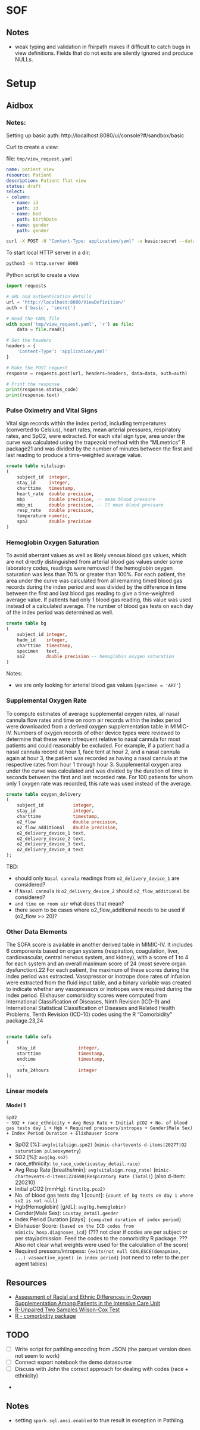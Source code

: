 






# SOF

## Notes
- weak typing and validation in fhirpath makes if difficult to catch bugs in view definitions. Fields that do not exits are silently ignored and produce NULLs.


# Setup



## Aidbox

### Notes:

Setting up basic auth: http://localhost:8080/ui/console?#/sandbox/basic


Curl to create a view:


file: `tmp/view_request.yaml`

```yaml
name: patient_view
resource: Patient
description: Patient flat view
status: draft
select:
- column:
  - name: id
    path: id
  - name: bod
    path: birthDate
  - name: gender
    path: gender
```

```bash
curl -X POST -H "Content-Type: application/yaml" -u basic:secret --data-binary @tmp/view_request.yaml http://localhost:8080/ViewDefinition/
```

To start local HTTP server in a dir:

```bash
python3 -m http.server 8000
```


Python script to create a view
```python
import requests

# URL and authentication details
url = 'http://localhost:8080/ViewDefinition/'
auth = ('basic', 'secret')

# Read the YAML file
with open('tmp/view_request.yaml', 'r') as file:
    data = file.read()

# Set the headers
headers = {
    'Content-Type': 'application/yaml'
}

# Make the POST request
response = requests.post(url, headers=headers, data=data, auth=auth)

# Print the response
print(response.status_code)
print(response.text)
```



### Pulse Oximetry and Vital Signs

Vital sign records within the index period, including temperatures (converted to Celsius), heart rates, mean arterial pressures, respiratory rates, and SpO2, were extracted. For each vital sign type, area under the curve was calculated using the trapezoid method with the “MLmetrics” R package21 and was divided by the number of minutes between the first and last reading to produce a time-weighted average value.

```sql
create table vitalsign
(
    subject_id  integer,
    stay_id     integer,
    charttime   timestamp,
    heart_rate  double precision,
    mbp         double precision, -- mean blood pressure
    mbp_ni      double precision, -- ?? mean blood pressure 
    resp_rate   double precision,
    temperature numeric,
    spo2        double precision
)
```


### Hemoglobin Oxygen Saturation

To avoid aberrant values as well as likely venous blood gas values, which are not directly distinguished from arterial blood gas values under some laboratory codes, readings were removed if the hemoglobin oxygen saturation was less than 70% or greater than 100%. For each patient, the area under the curve was calculated from all remaining timed blood gas records during the index period and was divided by the difference in time between the first and last blood gas reading to give a time-weighted average value. If patients had only 1 blood gas reading, this value was used instead of a calculated average. The number of blood gas tests on each day of the index period was determined as well.

```sql
create table bg
(
    subject_id integer,
    hadm_id    integer,
    charttime  timestamp,
    specimen   text,
    so2        double precision -- hemoglobin oxygen saturation
)
```

Notes:
- we are only looking for arterial blood gas values (`specimen = 'ART'`)


### Supplemental Oxygen Rate

To compute estimates of average supplemental oxygen rates, all nasal cannula flow rates and time on room air records within the index period were downloaded from a derived oxygen supplementation table in MIMIC-IV. Numbers of oxygen records of other device types were reviewed to determine that these were infrequent relative to nasal cannula for most patients and could reasonably be excluded. For example, if a patient had a nasal cannula record at hour 1, face tent at hour 2, and a nasal cannula again at hour 3, the patient was recorded as having a nasal cannula at the respective rates from hour 1 through hour 3. Supplemental oxygen area under the curve was calculated and was divided by the duration of time in seconds between the first and last recorded rate. For 100 patients for whom only 1 oxygen rate was recorded, this rate was used instead of the average.

```sql
create table oxygen_delivery
(
    subject_id           integer,
    stay_id              integer,
    charttime            timestamp,
    o2_flow              double precision,
    o2_flow_additional   double precision,
    o2_delivery_device_1 text,
    o2_delivery_device_2 text,
    o2_delivery_device_3 text,
    o2_delivery_device_4 text
);
```

TBD:
- should only `Nasal cannula` readings from `o2_delivery_device_1` are considered? 
- if `Nasal cannula` is `o2_delivery_device_2` should `o2_flow_additional` be considered?
- `and time on room air` what does that mean? 
- there seem to be cases where o2_flow_additional needs to be used if (o2_flow >> 20)?



### Other Data Elements

The SOFA score is available in another derived table in MIMIC-IV. It includes 6 components based on organ systems (respiration, coagulation, liver, cardiovascular, central nervous system, and kidney), with a score of 1 to 4 for each system and an overall maximum score of 24 (most severe organ dysfunction).22 For each patient, the maximum of these scores during the index period was extracted. Vasopressor or inotrope dose rates of infusion were extracted from the fluid input table, and a binary variable was created to indicate whether any vasopressors or inotropes were required during the index period. Elixhauser comorbidity scores were computed from International Classification of Diseases, Ninth Revision (ICD-9) and International Statistical Classification of Diseases and Related Health Problems, Tenth Revision (ICD-10) codes using the R “Comorbidity” package.23,24

```sql

create table sofa
(
    stay_id                integer,
    starttime              timestamp,
    endtime                timestamp,
    ...
    sofa_24hours           integer
);
```


### Linear models

#### Model 1

```
SpO2 
~ SO2 + race_ethnicity + Avg Resp Rate + Initial pCO2 + No. of blood gas tests day 1 + Hgb + Required pressoers/intropes + Gender(Male Sex) + Index Period Duration + Elixhauser Score
```

- SpO2 [%]: `avg(vitalsign.spo2)` (`mimic-chartevents-d-items|20277|O2 saturation pulseoxymetry`)
- SO2 [%]: `avg(bg.so2)`
- race_ethnicity: `to_race_code(icustay_detail.race)`
- Avg Resp Rate [breaths/min]: `avg(vitalsign.resp_rate)` (`mimic-chartevents-d-items|224690|Respiratory Rate (Total)`) (also d-item: 220210)
- Initial pCO2 [mmHg]: `first(bg.pco2)`
- No. of blood gas tests day 1 [count]: `{count of bg tests on day 1 where so2 is not null}`
- Hgb(Hemoglobin) [g/dL]: `avg(bg.hemoglobin)`
- Gender(Male Sex): `icustay_detail.gender`
- Index Period Duration [days]: `{computed duration of index period}`
- Elixhauser Score: `{based on the ICD codes from mimiciv_hosp.diagnoses_icd}` (??? not clear if codes are per subject or per stay/admission. Feed the codes to the comorbidity R package. ??? Also not clear what weights were used for the calculation of the score)
- Required pressors/intropess: `{exits(not null COALESCE(domapmine, ...) vasoactive_agent) in index period}` (not need to refer to the per agent tables)

## Resources
- [Assessment of Racial and Ethnic Differences in Oxygen Supplementation Among Patients in the Intensive Care Unit](https://jamanetwork.com/journals/jamainternalmedicine/fullarticle/2794196)
- [R-Unpaired Two Samples Wilson-Cox Test](http://www.sthda.com/english/wiki/unpaired-two-samples-wilcoxon-test-in-r#:~:text=The%20unpaired%20two%2Dsamples%20Wilcoxon,two%20independent%20groups%20of%20samples)
- [R - comorbidity package](https://www.theoj.org/joss-papers/joss.00648/10.21105.joss.00648.pdf)


## TODO

- [ ] Write script for pathling encoding from JSON (the parquet version does not seem to work)
- [ ] Connect export notebook the demo datasource
- [ ] Discuss with John the correct approach for dealing with codes (race + ethnicity)
- 


## Notes
- setting  `spark.sql.ansi.enabled` to true result in exception in Pathling.
